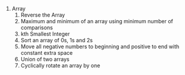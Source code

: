 1. Array
    1. Reverse the Array
    2. Maximum and minimum of an array using minimum number of comparisons
    3. kth Smallest Integer
    4. Sort an array of 0s, 1s and 2s
    5. Move all negative numbers to beginning and positive to end with constant extra space
    6. Union of two arrays
    7. Cyclically rotate an array by one